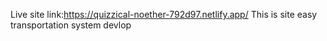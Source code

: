 Live site link:https://quizzical-noether-792d97.netlify.app/
This is site easy transportation system devlop 
